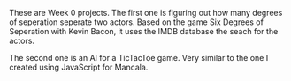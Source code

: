 These are Week 0 projects. 
The first one is figuring out how many degrees of seperation seperate two actors. Based on the game Six Degrees of Seperation with Kevin Bacon, it uses the IMDB database
the seach for the actors.

The second one is an AI for a TicTacToe game. Very similar to the one I created using JavaScript for Mancala. 


